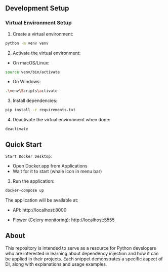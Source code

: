 ## Development Setup

### Virtual Environment Setup

1. Create a virtual environment:
```bash
python -m venv venv
```

2. Activate the virtual environment:
- On macOS/Linux:
```bash
source venv/bin/activate
```
- On Windows:
```bash
.\venv\Scripts\activate
```

3. Install dependencies:
```bash
pip install -r requirements.txt
```

4. Deactivate the virtual environment when done:
```bash
deactivate
```

## Quick Start
    Start Docker Desktop:
   - Open Docker.app from Applications
   - Wait for it to start (whale icon in menu bar)

3. Run the application:
```bash
docker-compose up
```

The application will be available at:
- API: http://localhost:8000
<!-- - Database: localhost:5432 -->
<!-- - Redis: localhost:6379 -->
- Flower (Celery monitoring): http://localhost:5555


## About

This repository is intended to serve as a resource for Python developers who are interested in learning about dependency injection and how it can be applied in their projects. Each snippet demonstrates a specific aspect of DI, along with explanations and usage examples.

